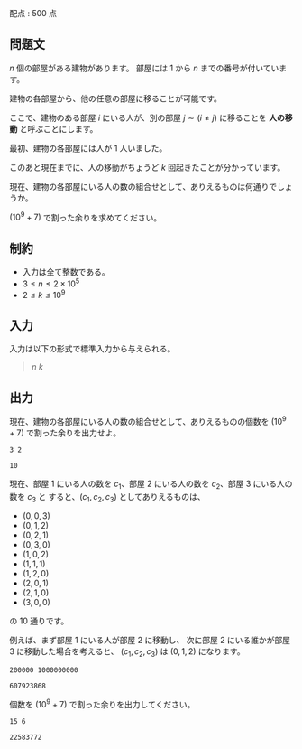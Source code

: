 配点 : $500$ 点

## 問題文

$n$ 個の部屋がある建物があります。
部屋には $1$ から $n$ までの番号が付いています。

建物の各部屋から、他の任意の部屋に移ることが可能です。

ここで、建物のある部屋 $i$ にいる人が、別の部屋 $j \sim (i \neq j)$ に移ることを **人の移動** と呼ぶことにします。

最初、建物の各部屋には人が $1$ 人いました。

このあと現在までに、人の移動がちょうど $k$ 回起きたことが分かっています。

現在、建物の各部屋にいる人の数の組合せとして、ありえるものは何通りでしょうか。

$(10^9 + 7)$ で割った余りを求めてください。

## 制約

- 入力は全て整数である。
- $3 \leq n \leq 2 \times 10^5$
- $2 \leq k \leq 10^9$

## 入力

入力は以下の形式で標準入力から与えられる。

> $n$ $k$

## 出力

現在、建物の各部屋にいる人の数の組合せとして、ありえるものの個数を $(10^9 + 7)$ で割った余りを出力せよ。

```input1
3 2
```

```output1
10
```

現在、部屋 $1$ にいる人の数を $c_1$、部屋 $2$ にいる人の数を $c_2$、部屋 $3$ にいる人の数を $c_3$ と
すると、$(c_1, c_2, c_3)$ としてありえるものは、

- $(0, 0, 3)$
- $(0, 1, 2)$
- $(0, 2, 1)$
- $(0, 3, 0)$
- $(1, 0, 2)$
- $(1, 1, 1)$
- $(1, 2, 0)$
- $(2, 0, 1)$
- $(2, 1, 0)$
- $(3, 0, 0)$

の $10$ 通りです。

例えば、まず部屋 $1$ にいる人が部屋 $2$ に移動し、
次に部屋 $2$ にいる誰かが部屋 $3$ に移動した場合を考えると、
$(c_1, c_2, c_3)$ は $(0, 1, 2)$ になります。

```input2
200000 1000000000
```

```output2
607923868
```

個数を $(10^9 + 7)$ で割った余りを出力してください。

```input3
15 6
```

```output3
22583772
```